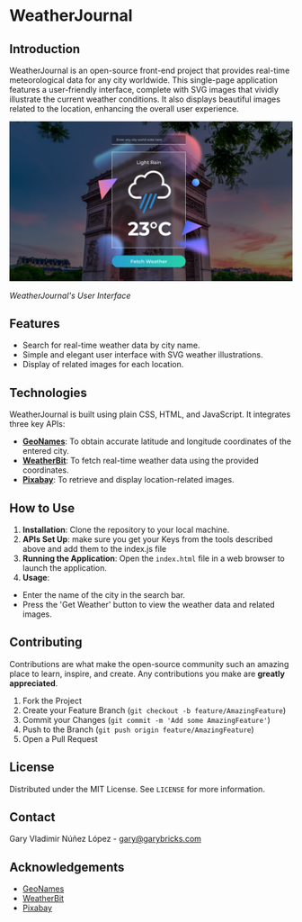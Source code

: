 # WeatherJournal

## Introduction
WeatherJournal is an open-source front-end project that provides real-time meteorological data for any city worldwide. This single-page application features a user-friendly interface, complete with SVG images that vividly illustrate the current weather conditions. It also displays beautiful images related to the location, enhancing the overall user experience.

![WeatherJournal App Interface](/screenshot.png)

*WeatherJournal's User Interface*

## Features
- Search for real-time weather data by city name.
- Simple and elegant user interface with SVG weather illustrations.
- Display of related images for each location.

## Technologies
WeatherJournal is built using plain CSS, HTML, and JavaScript. It integrates three key APIs:
- [**GeoNames**](http://www.geonames.org/): To obtain accurate latitude and longitude coordinates of the entered city.
- [**WeatherBit**](https://www.weatherbit.io/): To fetch real-time weather data using the provided coordinates.
- [**Pixabay**](https://pixabay.com/): To retrieve and display location-related images.

## How to Use
1. **Installation**: Clone the repository to your local machine.
2. **APIs Set Up**: make sure you get your Keys from the tools described above and add them to the index.js file
2. **Running the Application**: Open the `index.html` file in a web browser to launch the application.
3. **Usage**: 
- Enter the name of the city in the search bar.
- Press the 'Get Weather' button to view the weather data and related images.

## Contributing
Contributions are what make the open-source community such an amazing place to learn, inspire, and create. Any contributions you make are **greatly appreciated**.

1. Fork the Project
2. Create your Feature Branch (`git checkout -b feature/AmazingFeature`)
3. Commit your Changes (`git commit -m 'Add some AmazingFeature'`)
4. Push to the Branch (`git push origin feature/AmazingFeature`)
5. Open a Pull Request

## License
Distributed under the MIT License. See `LICENSE` for more information.

## Contact
Gary Vladimir Núñez López - [gary@garybricks.com](mailto:gary@garybricks.com)

## Acknowledgements
- [GeoNames](http://www.geonames.org/)
- [WeatherBit](https://www.weatherbit.io/)
- [Pixabay](https://pixabay.com/)
